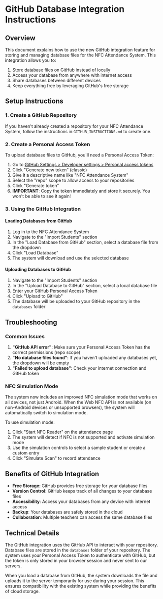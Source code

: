 # GitHub Database Integration Instructions

## Overview

This document explains how to use the new GitHub integration feature for storing and managing database files for the NFC Attendance System. This integration allows you to:

1. Store database files on GitHub instead of locally
2. Access your database from anywhere with internet access
3. Share databases between different devices
4. Keep everything free by leveraging GitHub's free storage

## Setup Instructions

### 1. Create a GitHub Repository

If you haven't already created a repository for your NFC Attendance System, follow the instructions in `GITHUB_INSTRUCTIONS.md` to create one.

### 2. Create a Personal Access Token

To upload database files to GitHub, you'll need a Personal Access Token:

1. Go to [GitHub Settings > Developer settings > Personal access tokens](https://github.com/settings/tokens)
2. Click "Generate new token" (classic)
3. Give it a descriptive name like "NFC Attendance System"
4. Select the "repo" scope to allow access to your repositories
5. Click "Generate token"
6. **IMPORTANT**: Copy the token immediately and store it securely. You won't be able to see it again!

### 3. Using the GitHub Integration

#### Loading Databases from GitHub

1. Log in to the NFC Attendance System
2. Navigate to the "Import Students" section
3. In the "Load Database from GitHub" section, select a database file from the dropdown
4. Click "Load Database"
5. The system will download and use the selected database

#### Uploading Databases to GitHub

1. Navigate to the "Import Students" section
2. In the "Upload Database to GitHub" section, select a local database file
3. Enter your GitHub Personal Access Token
4. Click "Upload to GitHub"
5. The database will be uploaded to your GitHub repository in the `databases` folder

## Troubleshooting

### Common Issues

1. **"GitHub API error"**: Make sure your Personal Access Token has the correct permissions (repo scope)
2. **"No database files found"**: If you haven't uploaded any databases yet, the dropdown will be empty
3. **"Failed to upload database"**: Check your internet connection and GitHub token

### NFC Simulation Mode

The system now includes an improved NFC simulation mode that works on all devices, not just Android. When the Web NFC API is not available (on non-Android devices or unsupported browsers), the system will automatically switch to simulation mode.

To use simulation mode:

1. Click "Start NFC Reader" on the attendance page
2. The system will detect if NFC is not supported and activate simulation mode
3. Use the simulation controls to select a sample student or create a custom entry
4. Click "Simulate Scan" to record attendance

## Benefits of GitHub Integration

- **Free Storage**: GitHub provides free storage for your database files
- **Version Control**: GitHub keeps track of all changes to your database files
- **Accessibility**: Access your databases from any device with internet access
- **Backup**: Your databases are safely stored in the cloud
- **Collaboration**: Multiple teachers can access the same database files

## Technical Details

The GitHub integration uses the GitHub API to interact with your repository. Database files are stored in the `databases` folder of your repository. The system uses your Personal Access Token to authenticate with GitHub, but the token is only stored in your browser session and never sent to our servers.

When you load a database from GitHub, the system downloads the file and uploads it to the server temporarily for use during your session. This ensures compatibility with the existing system while providing the benefits of cloud storage.